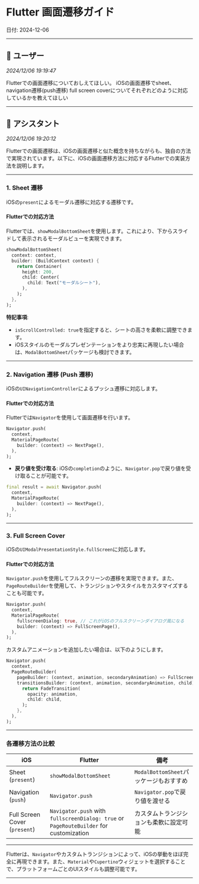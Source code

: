 # Flutter 画面遷移ガイド

日付: 2024-12-06

---

## 👤 ユーザー
*2024/12/06 19:19:47*

Flutterでの画面遷移についておしえてほしい。
iOSの画面遷移でsheet、navigation遷移(push遷移) full screen coverについてそれぞれどのように対応しているかを教えてほしい

---

## 🤖 アシスタント
*2024/12/06 19:20:12*

Flutterでの画面遷移は、iOSの画面遷移と似た概念を持ちながらも、独自の方法で実現されています。以下に、iOSの画面遷移方法に対応するFlutterでの実装方法を説明します。

---

### 1. **Sheet 遷移**
iOSの`present`によるモーダル遷移に対応する遷移です。

#### Flutterでの対応方法
Flutterでは、`showModalBottomSheet`を使用します。これにより、下からスライドして表示されるモーダルビューを実現できます。

```dart
showModalBottomSheet(
  context: context,
  builder: (BuildContext context) {
    return Container(
      height: 200,
      child: Center(
        child: Text("モーダルシート"),
      ),
    );
  },
);
```

**特記事項**:
- `isScrollControlled: true`を指定すると、シートの高さを柔軟に調整できます。
- iOSスタイルのモーダルプレゼンテーションをより忠実に再現したい場合は、`ModalBottomSheet`パッケージも検討できます。

---

### 2. **Navigation 遷移 (Push 遷移)**
iOSの`UINavigationController`によるプッシュ遷移に対応します。

#### Flutterでの対応方法
Flutterでは`Navigator`を使用して画面遷移を行います。

```dart
Navigator.push(
  context,
  MaterialPageRoute(
    builder: (context) => NextPage(),
  ),
);
```

- **戻り値を受け取る**: iOSの`completion`のように、`Navigator.pop`で戻り値を受け取ることが可能です。
  
```dart
final result = await Navigator.push(
  context,
  MaterialPageRoute(
    builder: (context) => NextPage(),
  ),
);
```

---

### 3. **Full Screen Cover**
iOSの`UIModalPresentationStyle.fullScreen`に対応します。

#### Flutterでの対応方法
`Navigator.push`を使用してフルスクリーンの遷移を実現できます。また、`PageRouteBuilder`を使用して、トランジションやスタイルをカスタマイズすることも可能です。

```dart
Navigator.push(
  context,
  MaterialPageRoute(
    fullscreenDialog: true, // これがiOSのフルスクリーンダイアログ風になる
    builder: (context) => FullScreenPage(),
  ),
);
```

カスタムアニメーションを追加したい場合は、以下のようにします。

```dart
Navigator.push(
  context,
  PageRouteBuilder(
    pageBuilder: (context, animation, secondaryAnimation) => FullScreenPage(),
    transitionsBuilder: (context, animation, secondaryAnimation, child) {
      return FadeTransition(
        opacity: animation,
        child: child,
      );
    },
  ),
);
```

---

### 各遷移方法の比較

| **iOS**                     | **Flutter**                                                                                 | **備考**                                    |
|------------------------------|--------------------------------------------------------------------------------------------|---------------------------------------------|
| Sheet (`present`)            | `showModalBottomSheet`                                                                     | `ModalBottomSheet`パッケージもおすすめ       |
| Navigation (`push`)          | `Navigator.push`                                                                           | `Navigator.pop`で戻り値を渡せる              |
| Full Screen Cover (`present`) | `Navigator.push` with `fullscreenDialog: true` or `PageRouteBuilder` for customization    | カスタムトランジションも柔軟に設定可能       |

---

Flutterは、`Navigator`やカスタムトランジションによって、iOSの挙動をほぼ完全に再現できます。また、`Material`や`Cupertino`ウィジェットを選択することで、プラットフォームごとのUIスタイルも調整可能です。

---
